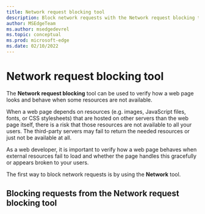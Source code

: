 ```yaml
---
title: Network request blocking tool
description: Block network requests with the Network request blocking tool to find out how web pages look and behave when some resources are not available.
author: MSEdgeTeam
ms.author: msedgedevrel
ms.topic: conceptual
ms.prod: microsoft-edge
ms.date: 02/10/2022
---
```

# Network request blocking tool

The **Network request blocking** tool can be used to verify how a web page looks and behave when some resources are not available.

When a web page depends on resources (e.g. images, JavaScript files, fonts, or CSS stylesheets) that are hosted on other servers than the web page itself, there is a risk that those resources are not available to all your users. The third-party servers may fail to return the needed resources or just not be available at all.

As a web developer, it is important to verify how a web page behaves when external resources fail to load and whether the page handles this gracefully or appears broken to your users.

The first way to block network requests is by using the **Network** tool. 

## Blocking requests from the Network request blocking tool